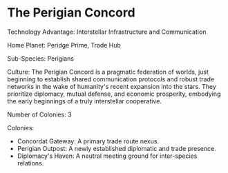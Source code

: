 # The Perigian Concord

Technology Advantage: Interstellar Infrastructure and Communication

Home Planet: Peridge Prime, Trade Hub

Sub-Species: Perigians

Culture: The Perigian Concord is a pragmatic federation of worlds, just beginning to establish shared communication protocols and robust trade networks in the wake of humanity's recent expansion into the stars. They prioritize diplomacy, mutual defense, and economic prosperity, embodying the early beginnings of a truly interstellar cooperative.

Number of Colonies: 3

Colonies:

- Concordat Gateway: A primary trade route nexus.
- Perigian Outpost: A newly established diplomatic and trade presence.
- Diplomacy's Haven: A neutral meeting ground for inter-species relations.